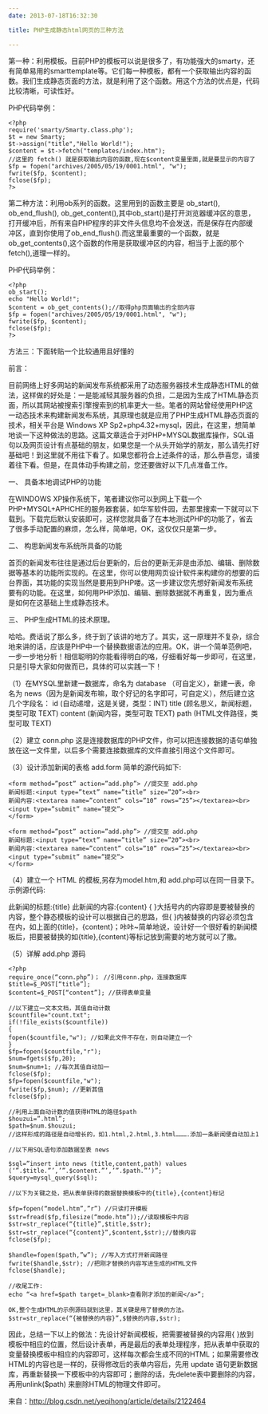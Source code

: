```yaml
---
date: 2013-07-18T16:32:30

title: PHP生成静态html网页的三种方法

---
```


第一种：利用模板。目前PHP的模板可以说是很多了，有功能强大的smarty，还有简单易用的smarttemplate等。它们每一种模板，都有一个获取输出内容的函数。我们生成静态页面的方法，就是利用了这个函数。用这个方法的优点是，代码比较清晰，可读性好。

PHP代码举例：
```
<?php
require('smarty/Smarty.class.php');
$t = new Smarty;
$t->assign("title","Hello World!");
$content = $t->fetch("templates/index.htm");
//这里的 fetch() 就是获取输出内容的函数,现在$content变量里面,就是要显示的内容了
$fp = fopen("archives/2005/05/19/0001.html", "w");
fwrite($fp, $content);
fclose($fp);
?>
```


第二种方法：利用ob系列的函数。这里用到的函数主要是 ob_start(), ob_end_flush(), ob_get_content(),其中ob_start()是打开浏览器缓冲区的意思，打开缓冲后，所有来自PHP程序的非文件头信息均不会发送，而是保存在内部缓冲区，直到你使用了ob_end_flush().而这里最重要的一个函数，就是ob_get_contents(),这个函数的作用是获取缓冲区的内容，相当于上面的那个fetch(),道理一样的。

PHP代码举例：
```
<?php
ob_start();
echo "Hello World!";
$content = ob_get_contents();//取得php页面输出的全部内容
$fp = fopen("archives/2005/05/19/0001.html", "w");
fwrite($fp, $content);
fclose($fp);
?>

```

方法三：下面转贴一个比较通用且好懂的

前言：

目前网络上好多网站的新闻发布系统都采用了动态服务器技术生成静态HTML的做法，这样做的好处是：一是能减轻其服务器的负担，二是因为生成了HTML静态页面，所以其网站被搜索引擎搜索到的机率更大一些。笔者的网站曾经使用PHP这一动态技术来构建新闻发布系统，其原理也就是应用了PHP生成HTML静态页面的技术，相关平台是 Windows XP Sp2+php4.32+mysql，因此，在这里，想简单地谈一下这种做法的思路。这篇文章适合于对PHP+MYSQL数据库操作，SQL语句以及网页设计有点基础的朋友，如果您是一个从头开始学的朋友，那么请先打好基础吧！到这里就不用往下看了。如果您都符合上述条件的话，那么恭喜您，请接着往下看。但是，在具体动手构建之前，您还要做好以下几点准备工作。

一、 具备本地调试PHP的功能

在WINDOWS XP操作系统下，笔者建议你可以到网上下载一个PHP+MYSQL+APHCHE的服务器套装，如华军软件园，去那里搜索一下就可以下载到。下载完后默认安装即可，这样您就具备了在本地测试PHP的功能了，省去了很多手动配置的麻烦，怎么样，简单吧，OK，这仅仅只是第一步。

二、 构思新闻发布系统所具备的功能

首页的新闻发布往往是通过后台更新的，后台的更新无非是由添加、编辑、删除数据等基本的功能所实现的。在这里，你可以使用网页设计软件来构建你的想要的后台界面，其功能的实现当然是要用到PHP喽。这一步建议您先想好新闻发布系统要有的功能。在这里，如何用PHP添加、编辑、删除数据就不再重复，因为重点是如何在这基础上生成静态技术。

三、 PHP生成HTML的技术原理。

哈哈。费话说了那么多，终于到了该讲的地方了。其实，这一原理并不复杂，综合地来讲的话，应该是PHP中一个替换数据语法的应用。OK，讲一个简单范例吧，一步一步地分析！相信聪明的你能看得明白的咯，仔细看好每一步即可，在这里，只是引导大家如何做而已，具体的可以实践一下！

（1）在MYSQL里新建一数据库，命名为 database （可自定义），新建一表，命名为 news（因为是新闻发布嘛，取个好记的名字即可，可自定义），然后建立这几个字段名：
id (自动递增，这是关键，类型：INT)
title (顾名思义，新闻标题，类型可取 TEXT)
content (新闻内容，类型可取 TEXT)
path (HTML文件路径，类型可取 TEXT)

（2）建立 conn.php
这是连接数据库的PHP文件，你可以把连接数据的语句单独放在这一文件里，以后多个需要连接数据库的文件直接引用这个文件即可。

（3）设计添加新闻的表格 add.form 简单的源代码如下:
```
<form method=”post” action=”add.php”> //提交至 add.php
新闻标题:<input type=”text” name=”title” size=”20”><br>
新闻内容:<textarea name=”content” cols=”10” rows=”25”></textarea><br>
<input type=”submit” name=”提交”>
</form>

<form method=”post” action=”add.php”> //提交至 add.php
新闻标题:<input type=”text” name=”title” size=”20”><br>
新闻内容:<textarea name=”content” cols=”10” rows=”25”></textarea><br>
<input type=”submit” name=”提交”>
</form>

```

（4）建立一个 HTML 的模板,另存为model.htm,和 add.php可以在同一目录下。
示例源代码:
<html>
<body>
此新闻的标题:{title}
此新闻的内容:{content}
</body>
</html>
{ }大括号内的内容即是要被替换的内容，整个静态模板的设计可以根据自己的思路，但{ }内被替换的内容必须包含在内，如上面的{title}，{content}；咔咔~简单地说，设计好一个很好看的新闻模板后，把要被替换的如{title},{content}等标记放到需要的地方就可以了撒。

（5）详解 add.php 源码

```
<?php
require_once(“conn.php”)； //引用conn.php，连接数据库
$title=$_POST[“title”];
$content=$_POST[“content”]; //获得表单变量

//以下建立一文本文档，其值自动计数
$countfile="count.txt";
if(!file_exists($countfile))
{
fopen($countfile,"w"); //如果此文件不存在，则自动建立一个
}
$fp=fopen($countfile,"r");
$num=fgets($fp,20);
$num=$num+1; //每次其值自动加一
fclose($fp);
$fp=fopen($countfile,"w");
fwrite($fp,$num); //更新其值
fclose($fp);

//利用上面自动计数的值获得HTML的路径$path
$houzui=”.html”;
$path=$num.$houzui;
//这样形成的路径是自动增长的，如1.html,2.html,3.html……….添加一条新闻便自动加上1

//以下用SQL语句添加数据至表 news

$sql=”insert into news (title,content,path) values (‘”.$title.”’,’”.$content.”’,’”.$path.”’)”;
$query=mysql_query($sql);

//以下为关键之处，把从表单获得的数据替换模板中的{title},{content}标记

$fp=fopen(“model.htm”,”r”) //只读打开模板
$str=fread($fp,filesize(“mode.htm”));//读取模板中内容
$str=str_replace(“{title}”,$title,$str);
$str=str_replace(“{content}”,$content,$str);//替换内容
fclose($fp);

$handle=fopen($path,”w”); //写入方式打开新闻路径
fwrite($handle,$str); //把刚才替换的内容写进生成的HTML文件
fclose($handle);

//收尾工作:
echo “<a href=$path target=_blank>查看刚才添加的新闻</a>”;

OK,整个生成HTML的示例源码就到这里，其关键是用了替换的方法。
$str=str_replace(“{被替换的内容}”,$替换的内容,$str);
```


因此，总结一下以上的做法：先设计好新闻模板，把需要被替换的内容用{ }放到模板中相应的位置，然后设计表单，再是最后的表单处理程序，把从表单中获取的变量替换模板中相应的内容即可，这样每次都会生成不同的HTML；如果需要修改HTML的内容也是一样的，获得修改后的表单内容后，先用 update 语句更新数据库，再重新替换一下模板中的内容即可；删除的话，先delete表中要删除的内容，再用unlink($path) 来删除HTML的物理文件即可。

来自：http://blog.csdn.net/yeqihong/article/details/2122464
